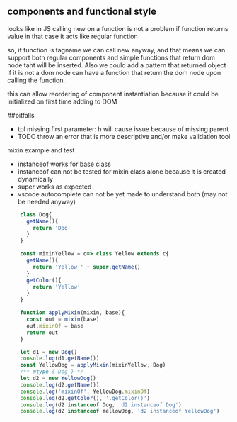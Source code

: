 ## components and functional style
looks like in JS calling new on a function is not a problem if function returns value
in that case it acts like regular function

so, if function is tagname we can call new anyway, and that means we can support both regular components
and simple functions that return dom node taht will be inserted. Also we could add a pattern that returned
object if it is not a dom node can have a function that return the dom node upon calling the function.

this can allow reordering of component instantiation because it could be initialized on first time adding to DOM


##pitfalls 
 - tpl missing first parameter: h will cause issue because of missing parent
 - TODO throw an error that is more descriptive and/or make validation tool



mixin example and test
 - instanceof works for base class 
 - instanceof can not be tested for mixin class alone because it is created dynamically
 - super works as expected
 - vscode autocomplete can not be yet made to understand both (may not be needed anyway)


```js
    class Dog{
      getName(){
        return 'Dog'
      }
    }

    const mixinYellow = c=> class Yellow extends c{
      getName(){
        return 'Yellow ' + super.getName()
      }
      getColor(){
        return 'Yellow'
      }
    }

    function applyMixin(mixin, base){
      const out = mixin(base)
      out.mixinOf = base
      return out
    }

    let d1 = new Dog()
    console.log(d1.getName())
    const YellowDog = applyMixin(mixinYellow, Dog)
    /** @type { Dog } */
    let d2 = new YellowDog()
    console.log(d2.getName())
    console.log('mixinOf', YellowDog.mixinOf)
    console.log(d2.getColor(), '.getColor()')
    console.log(d2 instanceof Dog, 'd2 instanceof Dog')
    console.log(d2 instanceof YellowDog, 'd2 instanceof YellowDog')
```